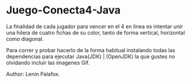 Juego-Conecta4-Java
===================

La finalidad de cada jugador para vencer en el 4 en linea es intentar unir una hilera 
de cuatro fichas de su color, tanto de forma vertical, horizontal como diagonal.

Para correr y probar hacerlo de la forma habitual instalando todas las dependencias 
para ejecutar Java(JDK) | (OpenJDK) la que gustes no olvidando incluir las imagenes
Gif.

Author: Lenin Palafox.
